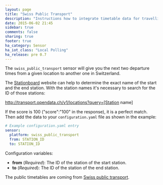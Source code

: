 ```yaml
---
layout: page
title: "Swiss Public Transport"
description: "Instructions how to integrate timetable data for travelling in Switzerland within Home Assistant."
date: 2015-06-02 21:45
sidebar: true
comments: false
sharing: true
footer: true
ha_category: Sensor
ha_iot_class: "Local Polling"
ha_release: pre 0.7
---
```



The `swiss_public_transport` sensor will give you the next two departure times from a given location to another one in Switzerland.

The [Stationboard](http://transport.opendata.ch/examples/stationboard.html) website can help to determine the exact name of the start and the end station. With the station names it's necessary to search for the ID of those stations:

http://transport.opendata.ch/v1/locations?query=[Station name]

If the score is 100 ("score":"100" in the response), it is a perfect match. Then add the data to your `configuration.yaml` file as shown in the example:

```yaml
# Example configuration.yaml entry
sensor:
  platform: swiss_public_transport
  from: STATION_ID
  to: STATION_ID
```

Configuration variables:

- **from** (*Required*): The ID of the station of the start station.
- **to** (*Required*): The ID of the station of the end station.

The public timetables are coming from [Swiss public transport](http://transport.opendata.ch).
